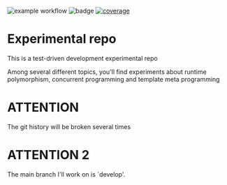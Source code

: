 ![example workflow](https://github.com/stefanofiorentino/experimental/actions/workflows/build.yml/badge.svg) 
![badge](https://img.shields.io/endpoint?url=https://gist.githubusercontent.com/stefanofiorentino/8bbff6da2e3c92e00414d698b4345248/raw/coverage.json) 
<a href="https://gist.githubusercontent.com/stefanofiorentino/8bbff6da2e3c92e00414d698b4345248/raw/e5050d2925cb8d82f21cf62986b2823bb786f9e6/cppcheck_report.txt">
        <img src="https://img.shields.io/endpoint?url=https://gist.githubusercontent.com/stefanofiorentino/8bbff6da2e3c92e00414d698b4345248/raw/cppcheck.json"
            alt="coverage"></a>

# Experimental repo

This is a test-driven development experimental repo


Among several different topics, you'll find experiments about runtime polymorphism, concurrent programming and template meta programming


# ATTENTION
The git history will be broken several times


# ATTENTION 2
The main branch I'll work on is `develop'.
